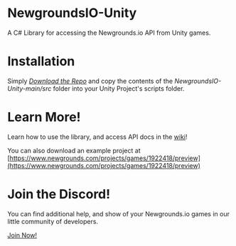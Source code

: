 # NewgroundsIO-Unity
A C# Library for accessing the Newgrounds.io API from Unity games.

# Installation
Simply *[Download the Repo](/PsychoGoldfishNG/NewgroundsIO-Unity/archive/refs/heads/main.zip)* and copy the contents of the *_NewgroundsIO-Unity-main/src_* folder into your Unity Project's scripts folder.

# Learn More!
Learn how to use the library, and access API docs in the [wiki](https://github.com/PsychoGoldfishNG/NewgroundsIO-Unity/wiki)!

You can also download an example project at [https://www.newgrounds.com/projects/games/1922418/preview](https://www.newgrounds.com/projects/games/1922418/preview)

# Join the Discord!
You can find additional help, and show of your Newgrounds.io games in our little community of developers.  

[Join Now!](https://discord.gg/wcsCk2ErhH)
